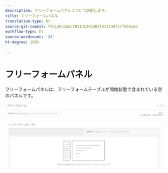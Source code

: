 ```yaml
---
description: フリーフォームパネルについて説明します。
title: フリーフォームパネル
translation-type: ht
source-git-commit: 77b126b2add78113c266265f413240f27f89bced
workflow-type: ht
source-wordcount: '24'
ht-degree: 100%

---
```



# フリーフォームパネル

フリーフォームパネルは、フリーフォームテーブルが開始状態で含まれている空のパネルです。

![](assets/freeform-panel.png)

